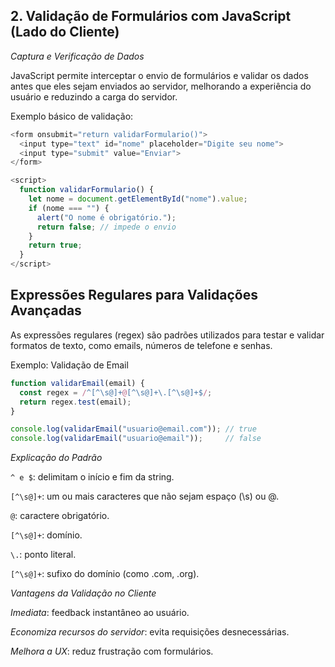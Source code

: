 ## 2. Validação de Formulários com JavaScript (Lado do Cliente)

*Captura e Verificação de Dados*

JavaScript permite interceptar o envio de formulários e validar os dados antes que eles sejam enviados ao servidor, melhorando a experiência do usuário e reduzindo a carga do servidor.

Exemplo básico de validação:

```javascript
<form onsubmit="return validarFormulario()">
  <input type="text" id="nome" placeholder="Digite seu nome">
  <input type="submit" value="Enviar">
</form>

<script>
  function validarFormulario() {
    let nome = document.getElementById("nome").value;
    if (nome === "") {
      alert("O nome é obrigatório.");
      return false; // impede o envio
    }
    return true;
  }
</script>
```
## Expressões Regulares para Validações Avançadas

As expressões regulares (regex) são padrões utilizados para testar e validar formatos de texto, como emails, números de telefone e senhas.

Exemplo: Validação de Email

```javascript
function validarEmail(email) {
  const regex = /^[^\s@]+@[^\s@]+\.[^\s@]+$/;
  return regex.test(email);
}

console.log(validarEmail("usuario@email.com")); // true
console.log(validarEmail("usuario@email"));     // false
```

*Explicação do Padrão*

`^ e $`: delimitam o início e fim da string.

`[^\s@]+`: um ou mais caracteres que não sejam espaço (\s) ou @.

`@`: caractere obrigatório.

`[^\s@]+`: domínio.

`\.`: ponto literal.

`[^\s@]+`: sufixo do domínio (como .com, .org).

*Vantagens da Validação no Cliente*

*Imediata*: feedback instantâneo ao usuário.

*Economiza recursos do servidor*: evita requisições desnecessárias.

*Melhora a UX*: reduz frustração com formulários.


